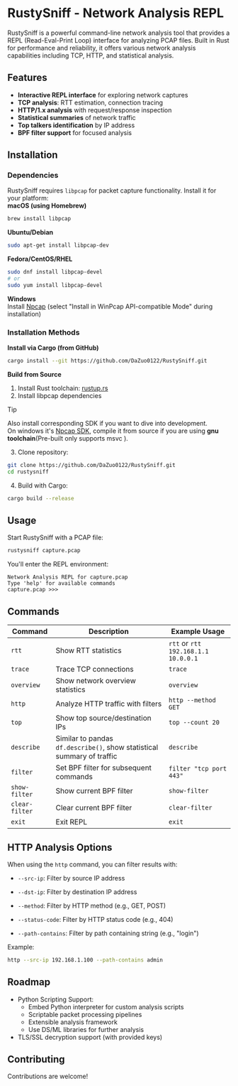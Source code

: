 # RustySniff - Network Analysis REPL
RustySniff is a powerful command-line network analysis tool that provides a REPL (Read-Eval-Print Loop) interface for analyzing PCAP files. Built in Rust for performance and reliability, it offers various network analysis capabilities including TCP, HTTP, and statistical analysis.

## Features
- **Interactive REPL interface** for exploring network captures
- **TCP analysis**: RTT estimation, connection tracing
- **HTTP/1.x analysis** with request/response inspection
- **Statistical summaries** of network traffic
- **Top talkers identification** by IP address
- **BPF filter support** for focused analysis

## Installation
### Dependencies
RustySniff requires `libpcap` for packet capture functionality. Install it for your platform:  
**macOS (using Homebrew)**  
```bash
brew install libpcap
```
**Ubuntu/Debian**
```bash
sudo apt-get install libpcap-dev
```
**Fedora/CentOS/RHEL**
```bash
sudo dnf install libpcap-devel
# or
sudo yum install libpcap-devel
```
**Windows**  
Install [Npcap](https://npcap.com/#download) (select "Install in WinPcap API-compatible Mode" during installation)

### Installation Methods
**Install via Cargo (from GitHub)**
```bash
cargo install --git https://github.com/DaZuo0122/RustySniff.git
```
**Build from Source**
  1. Install Rust toolchain: [rustup.rs](https://rustup.rs/)
  2. Install libpcap dependencies
  >[!TIP]
  > Also install corresponding SDK if you want to dive into development.  
  > On windows it's [Npcap SDK](https://npcap.com/#download), compile it from source if you are using **gnu toolchain**(Pre-built only supports msvc ).
  3. Clone repository:
  ```bash
  git clone https://github.com/DaZuo0122/RustySniff.git
  cd rustysniff
  ```
  4. Build with Cargo:
  ```bash
  cargo build --release
  ```

## Usage
Start RustySniff with a PCAP file:
```bash
rustysniff capture.pcap
```
You'll enter the REPL environment:
```text
Network Analysis REPL for capture.pcap
Type 'help' for available commands
capture.pcap >>>
```

## Commands
| Command | Description | Example Usage | 
| ----------- | ----------- | ----------- |
| `rtt` | Show RTT statistics | `rtt` or `rtt 192.168.1.1 10.0.0.1` |
| `trace` | Trace TCP connections | `trace`|
| `overview` | Show network overview statistics | `overview` |
| `http` | Analyze HTTP traffic with filters | `http --method GET` |
| `top` | Show top source/destination IPs | `top --count 20` |
| `describe`| Similar to pandas `df.describe()`, show statistical summary of traffic | `describe`|
| `filter` | Set BPF filter for subsequent commands	| `filter "tcp port 443"` |
| `show-filter` | Show current BPF filter | `show-filter` |
| `clear-filter` | Clear current BPF filter | `clear-filter` |
| `exit` | Exit REPL | `exit` |

## HTTP Analysis Options
When using the `http` command, you can filter results with:

- `--src-ip`: Filter by source IP address

- `--dst-ip`: Filter by destination IP address

- `--method`: Filter by HTTP method (e.g., GET, POST)

- `--status-code`: Filter by HTTP status code (e.g., 404)

- `--path-contains`: Filter by path containing string (e.g., "login")

Example:
```bash
http --src-ip 192.168.1.100 --path-contains admin
```

## Roadmap
- Python Scripting Support:
  - Embed Python interpreter for custom analysis scripts
  - Scriptable packet processing pipelines
  - Extensible analysis framework
  - Use DS/ML libraries for further analysis
- TLS/SSL decryption support (with provided keys)

## Contributing
Contributions are welcome! 
